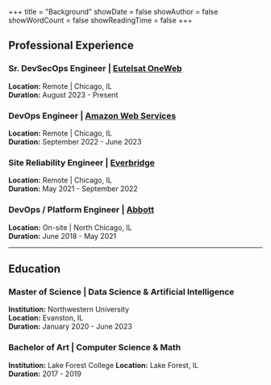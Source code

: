 +++
title = "Background"
showDate = false
showAuthor = false
showWordCount = false
showReadingTime = false
+++

## Professional Experience

### Sr. DevSecOps Engineer | [Eutelsat OneWeb](https://oneweb.net/)

**Location:** Remote | Chicago, IL  
**Duration:** August 2023 - Present

### DevOps Engineer | [Amazon Web Services](https://aws.amazon.com/)

**Location:** Remote | Chicago, IL  
**Duration:** September 2022 - June 2023

### Site Reliability Engineer | [Everbridge](https://www.everbridge.com/)

**Location:** Remote | Chicago, IL  
**Duration:** May 2021 - September 2022

### DevOps / Platform Engineer | [Abbott](https://www.abbott.com/)

**Location:** On-site | North Chicago, IL  
**Duration:** June 2018 - May 2021

---

## Education

### Master of Science | Data Science & Artificial Intelligence

**Institution:** Northwestern University  
**Location:** Evanston, IL  
**Duration:** January 2020 - June 2023

### Bachelor of Art | Computer Science & Math

**Institution:** Lake Forest College
**Location:** Lake Forest, IL  
**Duration:** 2017 - 2019
